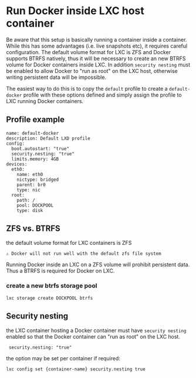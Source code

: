 # Run Docker inside LXC host container

Be aware that this setup is basically running a container inside a container. While this has some advantages (i.e. live snapshots etc), it requires careful configuration. 
The default volume format for LXC is ZFS and Docker supports BTRFS natively, thus it will be necessary to create an new BTRFS volume for Docker containers inside LXC. 
In addition `security nesting` must be enabled to allow Docker to "run as root" on the LXC host, otherwise writing persistent data will be impossible. 

The easiest way to do this is to copy the `default` profile to create a `default-docker` profile with these options defined and simply assign the profile to LXC running Docker containers.

## Profile example

```
name: default-docker
description: Default LXD profile
config:
  boot.autostart: "true"
  security.nesting: "true"
  limits.memory: 4GB
devices:
  eth0:
    name: eth0
    nictype: bridged
    parent: br0
    type: nic
  root:
    path: /
    pool: DOCKPOOL
    type: disk
``` 

## ZFS vs. BTRFS
the default volume format for LXC containers is ZFS

```⚠️ Docker will not run well with the default zfs file system```

Running Docker inside an LXC on a ZFS volume will prohibit persistent data. Thus a BTRFS is required for Docker on LXC.

### create a new btrfs storage pool

```lxc storage create DOCKPOOL btrfs```

##  Security nesting
the LXC container hosting a Docker container must have `security nesting` enabled so that the Docker container can "run as root" on the LXC host.

` security.nesting: "true"`

the option may be set per container if required:

`lxc config set {container-name} security.nesting true`

